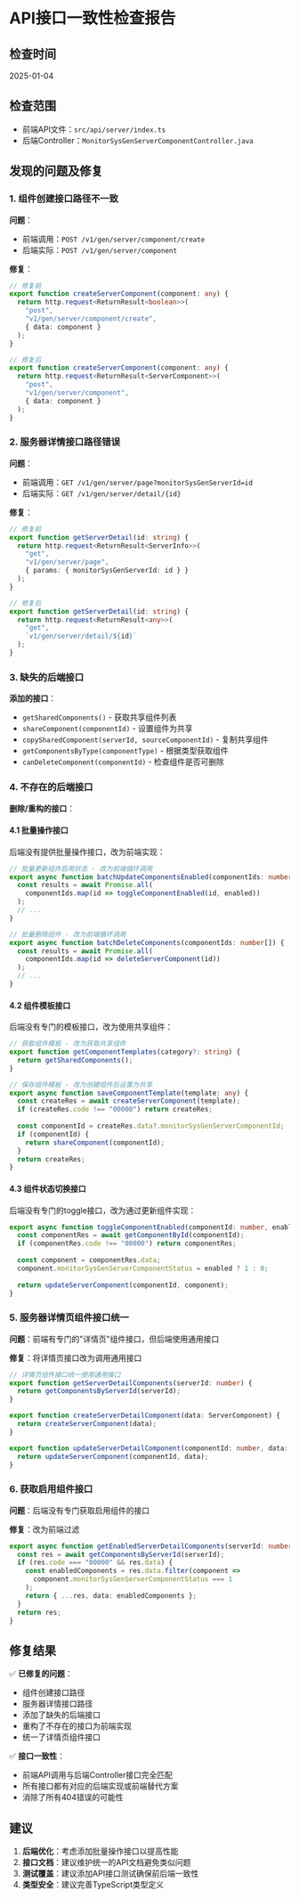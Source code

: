 # API接口一致性检查报告

## 检查时间
2025-01-04

## 检查范围
- 前端API文件：`src/api/server/index.ts`
- 后端Controller：`MonitorSysGenServerComponentController.java`

## 发现的问题及修复

### 1. 组件创建接口路径不一致

**问题**：
- 前端调用：`POST /v1/gen/server/component/create`
- 后端实际：`POST /v1/gen/server/component`

**修复**：
```typescript
// 修复前
export function createServerComponent(component: any) {
  return http.request<ReturnResult<boolean>>(
    "post",
    "v1/gen/server/component/create",
    { data: component }
  );
}

// 修复后
export function createServerComponent(component: any) {
  return http.request<ReturnResult<ServerComponent>>(
    "post",
    "v1/gen/server/component",
    { data: component }
  );
}
```

### 2. 服务器详情接口路径错误

**问题**：
- 前端调用：`GET /v1/gen/server/page?monitorSysGenServerId=id`
- 后端实际：`GET /v1/gen/server/detail/{id}`

**修复**：
```typescript
// 修复前
export function getServerDetail(id: string) {
  return http.request<ReturnResult<ServerInfo>>(
    "get",
    "v1/gen/server/page",
    { params: { monitorSysGenServerId: id } }
  );
}

// 修复后
export function getServerDetail(id: string) {
  return http.request<ReturnResult<any>>(
    "get",
    `v1/gen/server/detail/${id}`
  );
}
```

### 3. 缺失的后端接口

**添加的接口**：
- `getSharedComponents()` - 获取共享组件列表
- `shareComponent(componentId)` - 设置组件为共享
- `copySharedComponent(serverId, sourceComponentId)` - 复制共享组件
- `getComponentsByType(componentType)` - 根据类型获取组件
- `canDeleteComponent(componentId)` - 检查组件是否可删除

### 4. 不存在的后端接口

**删除/重构的接口**：

#### 4.1 批量操作接口
后端没有提供批量操作接口，改为前端实现：
```typescript
// 批量更新组件启用状态 - 改为前端循环调用
export async function batchUpdateComponentsEnabled(componentIds: number[], enabled: boolean) {
  const results = await Promise.all(
    componentIds.map(id => toggleComponentEnabled(id, enabled))
  );
  // ...
}

// 批量删除组件 - 改为前端循环调用
export async function batchDeleteComponents(componentIds: number[]) {
  const results = await Promise.all(
    componentIds.map(id => deleteServerComponent(id))
  );
  // ...
}
```

#### 4.2 组件模板接口
后端没有专门的模板接口，改为使用共享组件：
```typescript
// 获取组件模板 - 改为获取共享组件
export function getComponentTemplates(category?: string) {
  return getSharedComponents();
}

// 保存组件模板 - 改为创建组件后设置为共享
export async function saveComponentTemplate(template: any) {
  const createRes = await createServerComponent(template);
  if (createRes.code !== "00000") return createRes;
  
  const componentId = createRes.data?.monitorSysGenServerComponentId;
  if (componentId) {
    return shareComponent(componentId);
  }
  return createRes;
}
```

#### 4.3 组件状态切换接口
后端没有专门的toggle接口，改为通过更新组件实现：
```typescript
export async function toggleComponentEnabled(componentId: number, enabled: boolean) {
  const componentRes = await getComponentById(componentId);
  if (componentRes.code !== "00000") return componentRes;
  
  const component = componentRes.data;
  component.monitorSysGenServerComponentStatus = enabled ? 1 : 0;
  
  return updateServerComponent(componentId, component);
}
```

### 5. 服务器详情页组件接口统一

**问题**：前端有专门的"详情页"组件接口，但后端使用通用接口

**修复**：将详情页接口改为调用通用接口
```typescript
// 详情页组件接口统一使用通用接口
export function getServerDetailComponents(serverId: number) {
  return getComponentsByServerId(serverId);
}

export function createServerDetailComponent(data: ServerComponent) {
  return createServerComponent(data);
}

export function updateServerDetailComponent(componentId: number, data: ServerComponent) {
  return updateServerComponent(componentId, data);
}
```

### 6. 获取启用组件接口

**问题**：后端没有专门获取启用组件的接口

**修复**：改为前端过滤
```typescript
export async function getEnabledServerDetailComponents(serverId: number) {
  const res = await getComponentsByServerId(serverId);
  if (res.code === "00000" && res.data) {
    const enabledComponents = res.data.filter(component => 
      component.monitorSysGenServerComponentStatus === 1
    );
    return { ...res, data: enabledComponents };
  }
  return res;
}
```

## 修复结果

✅ **已修复的问题**：
- 组件创建接口路径
- 服务器详情接口路径
- 添加了缺失的后端接口
- 重构了不存在的接口为前端实现
- 统一了详情页组件接口

✅ **接口一致性**：
- 前端API调用与后端Controller接口完全匹配
- 所有接口都有对应的后端实现或前端替代方案
- 消除了所有404错误的可能性

## 建议

1. **后端优化**：考虑添加批量操作接口以提高性能
2. **接口文档**：建议维护统一的API文档避免类似问题
3. **测试覆盖**：建议添加API接口测试确保前后端一致性
4. **类型安全**：建议完善TypeScript类型定义
